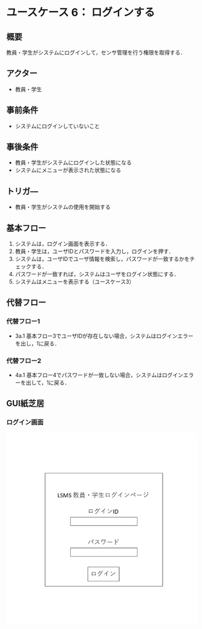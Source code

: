 # ユースケース 6： ログインする

## 概要
教員・学生がシステムにログインして，センサ管理を行う権限を取得する．

## アクター
- 教員・学生

## 事前条件
- システムにログインしていないこと

## 事後条件
- 教員・学生がシステムにログインした状態になる
- システムにメニューが表示された状態になる

## トリガ―
- 教員・学生がシステムの使用を開始する

## 基本フロー
1. システムは，ログイン画面を表示する．
2. 教員・学生は，ユーザIDとパスワードを入力し，ログインを押す．
3. システムは，ユーザIDでユーザ情報を検索し，パスワードが一致するかをチェックする．
4. パスワードが一致すれば，システムはユーザをログイン状態にする．
5. システムはメニューを表示する（ユースケース3）

## 代替フロー
### 代替フロー1
- 3a.1  基本フロー3でユーザIDが存在しない場合，システムはログインエラーを出し，1に戻る．
### 代替フロー2
- 4a.1 基本フロー4でパスワードが一致しない場合，システムはログインエラーを出して，1に戻る．

## GUI紙芝居
### ログイン画面
![login](login.jpg)
